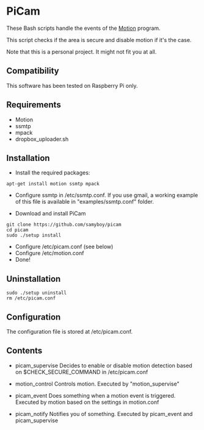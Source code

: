# PiCam

These Bash scripts handle the events of the [Motion](http://www.lavrsen.dk/foswiki/bin/view/Motion/WebHome) program.

This script checks if the area is secure and disable motion if it's the case.

Note that this is a personal project.
It might not fit you at all.

## Compatibility

This software has been tested on Raspberry Pi only.

## Requirements

- Motion
- ssmtp
- mpack
- dropbox_uploader.sh

## Installation

* Install the required packages:

```
apt-get install motion ssmtp mpack
```

* Configure ssmtp in /etc/ssmtp.conf. If you use gmail, a working example of this file is available in "examples/ssmtp.conf" folder.

* Download and install PiCam
```
git clone https://github.com/samyboy/picam
cd picam
sudo ./setup install
```
* Configure /etc/picam.conf (see below)
* Configure /etc/motion.conf
* Done!

## Uninstallation

```
sudo ./setup uninstall
rm /etc/picam.conf
```

## Configuration
The configuration file is stored at /etc/picam.conf.

## Contents

* picam_supervise
Decides to enable or disable motion detection based on $CHECK_SECURE_COMMAND in /etc/picam.conf

* motion_control
Controls motion. Executed by "motion_supervise"

* picam_event
Does something when a motion event is triggered. Executed by motion based on the settings in motion.conf

* picam_notify
Notifies you of something. Executed by picam_event and picam_supervise




